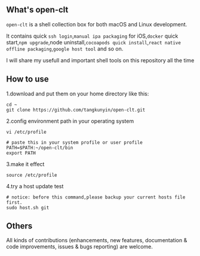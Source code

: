 ## What's open-clt

`open-clt` is a shell collection box for both macOS and Linux development.

It contains quick `ssh login`,`manual ipa packaging` for iOS,`docker` quick start,`npm upgrade`,node uninstall,`cocoapods quick install`,`react native offline packaging`,`google host tool` and so on.

I will share my usefull and important shell tools on this repository all the time

## How to use

1.download and put them on your home directory like this:

```
cd ~
git clone https://github.com/tangkunyin/open-clt.git 
```

2.config environment path in your operating system

```
vi /etc/profile

# paste this in your system profile or user profile 
PATH=$PATH:~/open-clt/bin
export PATH

```

3.make it effect

```
source /etc/profile
```

4.try a host update test

```
# notice: before this command,please backup your current hosts file first. 
sudo host.sh git
```


## Others

All kinds of contributions (enhancements, new features, documentation & code improvements, issues & bugs reporting) are welcome.


